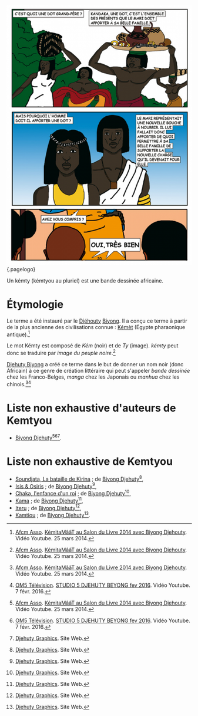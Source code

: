 <!-- TITLE: Kémty -->
<!-- SUBTITLE: Qu'est-ce qu'un Kémty ? -->

![Kamtiou L Histoire Des Africains](/uploads/ouvrage/kamtiou-l-histoire-des-africains.jpg "Kamtiou L Histoire Des Africains"){.pagelogo}

Un kémty (kémtyou au pluriel) est une bande dessinée africaine.

# Étymologie
Le terme a été instauré par le [Djéhouty](/terminologie/titre/djehouty) [Biyong](/personnalite/homme/ecrivain/afrique/ouest/cameroun/djehuty-biyong). Il a conçu ce terme à partir de la plus ancienne des civilisations connue : [Kémèt](/geographie/empire/afrique/nord-est/kmt) (Égypte pharaonique antique).[^1]

Le mot Kémty est composé de *Kém* (noir) et de *Ty* (image). *kémty* peut donc se traduire par *image du peuple noire*.[^1]

[Djehuty Biyong](/personnalite/homme/ecrivain/afrique/ouest/cameroun/djehuty-biyong) a créé ce terme dans le but de donner un nom noir (donc Africain) à ce genre de création littéraire qui peut s'appeler *bande dessinée* chez les Franco-Belges, *manga* chez les Japonais ou *manhua* chez les chinois.[^1][^2]

# Liste non exhaustive d'auteurs de Kemtyou
* [Biyong Djehuty](/personnalite/homme/ecrivain/afrique/ouest/cameroun/djehuty-biyong)[^1][^2][^3].

# Liste non exhaustive de Kemtyou
* [Soundjata, La bataille de Kirina](/ouvrage/kemty/soundjata-la-bataille-de-kirina) ; de [Biyong Djehuty](/personnalite/homme/ecrivain/afrique/ouest/cameroun/djehuty-biyong)[^3],
* [Isis & Osiris](/ouvrage/kemty/isis-et-osiris) ; de [Biyong Djehuty](/personnalite/homme/ecrivain/afrique/ouest/cameroun/djehuty-biyong)[^3],
* [Chaka, l'enfance d'un roi](/ouvrage/kemty/chaka-l-enfance-d-un-roi) ; de [Biyong Djehuty](/personnalite/homme/ecrivain/afrique/ouest/cameroun/djehuty-biyong)[^3],
* [Kama](/ouvrage/kemty/kama) ; de [Biyong Djehuty](/personnalite/homme/ecrivain/afrique/ouest/cameroun/djehuty-biyong)[^3],
* [Iteru](/ouvrage/kemty/iteru) ; de [Biyong Djehuty](/personnalite/homme/ecrivain/afrique/ouest/cameroun/djehuty-biyong)[^3],
* [Kamtiou](/ouvrage/kemty/kamtiou) ; de [Biyong Djehuty](/personnalite/homme/ecrivain/afrique/ouest/cameroun/djehuty-biyong)[^3].


[^1]: [Afcm Asso](https://www.youtube.com/channel/UCNsqyzDtr6PDtP-2hL8TBOQ). [KémitaMââT au Salon du Livre 2014 avec Biyong Djehouty](https://www.youtube.com/watch?v=5Kj776oO8xI). Vidéo Youtube. 25 mars 2014. 
[^2]: [OM5 Télévision](https://www.youtube.com/channel/UCaLMmJOTQdWCqEkteyDnn4w). [STUDIO 5 DJEHUTY BEYONG fev 2016](https://www.youtube.com/watch?v=B3JxH7JnGsc). Vidéo Youtube. 7 févr. 2016.
[^3]: [Djehuty Graphics](http://djehutygraphics.com/). Site Web. 